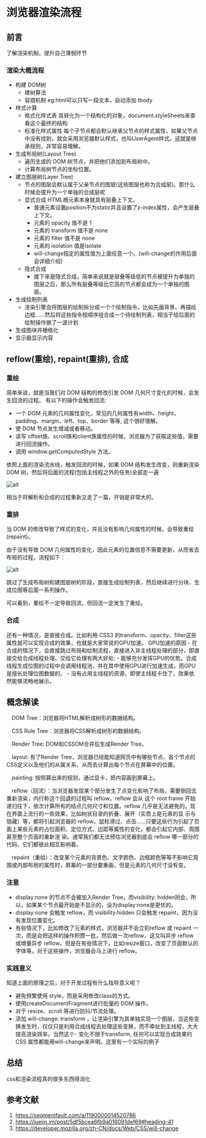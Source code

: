 # 浏览器渲染流程

## 前言

了解渲染机制，提升自己薄弱环节

### 渲染大概流程

- 构建 DOM树
  - 建树算法
  - 容错机制  eg:html可以只写一段文本，自动添加 tbody
- 样式计算
  - 格式化样式表 其转化为一个结构化的对象，document.styleSheets来查看这个最终的结构
  - 标准化样式属性 每个子节点都会默认继承父节点的样式属性，如果父节点中没有找到，就会采用浏览器默认样式，也叫UserAgent样式。这就是继承规则，非常容易理解。
- 生成布局树(Layout Tree)
  - 遍历生成的 DOM 树节点，并把他们添加到布局树中。
  - 计算布局树节点的坐标位置。
- 建立图层树(Layer Tree)
  - 节点的图层会默认属于父亲节点的图层(这些图层也称为合成层)。那什么时候会提升为一个单独的合成层呢
  - 显式合成 HTML根元素本身就具有层叠上下文。
    - 普通元素设置position不为static并且设置了z-index属性，会产生层叠上下文。
    - 元素的 opacity 值不是 1
    - 元素的 transform 值不是 none
    - 元素的 filter 值不是 none
    - 元素的 isolation 值是isolate
    - will-change指定的属性值为上面任意一个。(will-change的作用后面会详细介绍)
  - 隐式合成
    - 接下来是隐式合成，简单来说就是层叠等级低的节点被提升为单独的图层之后，那么所有层叠等级比它高的节点都会成为一个单独的图层。
- 生成绘制列表
  - 渲染引擎会将图层的绘制拆分成一个个绘制指令，比如先画背景、再描绘边框......然后将这些指令按顺序组合成一个待绘制列表，相当于给后面的绘制操作做了一波计划
- 生成图块并栅格化
- 显示器显示内容

## reflow(重绘), repaint(重排), 合成

### 重绘

简单来说，就是当我们对 DOM 结构的修改引发 DOM 几何尺寸变化的时候，会发生回流的过程。
有以下的操作会触发回流:

- 一个 DOM 元素的几何属性变化，常见的几何属性有width、height、padding、margin、left、top、border 等等, 这个很好理解。
- 使 DOM 节点发生增减或者移动。
- 读写 offset族、scroll族和client族属性的时候，浏览器为了获取这些值，需要进行回流操作。
- 调用 window.getComputedStyle 方法。
  
依照上面的渲染流水线，触发回流的时候，如果 DOM 结构发生改变，则重新渲染 DOM 树，然后将后面的流程(包括主线程之外的任务)全部走一遍

![alt](https://user-gold-cdn.xitu.io/2019/12/15/16f0809e65b3d2fc?imageView2/0/w/1280/h/960/format/webp/ignore-error/1)

相当于将解析和合成的过程重新又走了一篇，开销是非常大的。

### 重排

当 DOM 的修改导致了样式的变化，并且没有影响几何属性的时候，会导致重绘(repaint)。

由于没有导致 DOM 几何属性的变化，因此元素的位置信息不需要更新，从而省去布局的过程。流程如下：

![alt](https://link)

跳过了生成布局树和建图层树的阶段，直接生成绘制列表，然后继续进行分块、生成位图等后面一系列操作。

可以看到，重绘不一定导致回流，但回流一定发生了重绘。

### 合成

还有一种情况，是直接合成。比如利用 CSS3 的transform、opacity、filter这些属性就可以实现合成的效果，也就是大家常说的GPU加速。
GPU加速的原因
    - 在合成的情况下，会直接跳过布局和绘制流程，直接进入非主线程处理的部分，即直接交给合成线程处理。交给它处理有两大好处:
    - 能够充分发挥GPU的优势。合成线程生成位图的过程中会调用线程池，并在其中使用GPU进行加速生成，而GPU 是擅长处理位图数据的。
    - 没有占用主线程的资源，即使主线程卡住了，效果依然能够流畅地展示。

## 概念解读

　DOM Tree：浏览器将HTML解析成树形的数据结构。

　CSS Rule Tree：浏览器将CSS解析成树形的数据结构。

　Render Tree: DOM和CSSOM合并后生成Render Tree。

　layout: 有了Render Tree，浏览器已经能知道网页中有哪些节点、各个节点的CSS定义以及他们的从属关系，从而去计算出每个节点在屏幕中的位置。

　painting: 按照算出来的规则，通过显卡，把内容画到屏幕上。

　reflow（回流）：当浏览器发现某个部分发生了点变化影响了布局，需要倒回去重新渲染，内行称这个回退的过程叫 reflow。reflow 会从 <html> 这个 root frame 开始递归往下，依次计算所有的结点几何尺寸和位置。reflow 几乎是无法避免的。现在界面上流行的一些效果，比如树状目录的折叠、展开（实质上是元素的显 示与隐藏）等，都将引起浏览器的 reflow。鼠标滑过、点击……只要这些行为引起了页面上某些元素的占位面积、定位方式、边距等属性的变化，都会引起它内部、周围甚至整个页面的重新渲 染。通常我们都无法预估浏览器到底会 reflow 哪一部分的代码，它们都彼此相互影响着。

　repaint（重绘）：改变某个元素的背景色、文字颜色、边框颜色等等不影响它周围或内部布局的属性时，屏幕的一部分要重画，但是元素的几何尺寸没有变。

### 注意

- display:none 的节点不会被加入Render Tree，而visibility: hidden则会，所以，如果某个节点最开始是不显示的，设为display:none是更优的。
- display:none 会触发 reflow，而 visibility:hidden 只会触发 repaint，因为没有发现位置变化。
- 有些情况下，比如修改了元素的样式，浏览器并不会立刻reflow 或 repaint 一次，而是会把这样的操作积攒一批，然后做一次reflow，这又叫异步 reflow 或增量异步 reflow。但是在有些情况下，比如resize窗口，改变了页面默认的字体等。对于这些操作，浏览器会马上进行 reflow。

### 实践意义

知道上面的原理之后，对于开发过程有什么指导意义呢？

- 避免频繁使用 style，而是采用修改class的方式。
- 使用createDocumentFragment进行批量的 DOM 操作。
- 对于 resize、scroll 等进行防抖/节流处理。
- 添加 will-change: transform ，让渲染引擎为其单独实现一个图层，当这些变换发生时，仅仅只是利用合成线程去处理这些变换，而不牵扯到主线程，大大提高渲染效率。当然这个- 变化不限于transform, 任何可以实现合成效果的 CSS 属性都能用will-change来声明。这里有一个实际的例子

## 总结

css和渲染流程真的很多东西得消化

## 参考文献

1. <https://segmentfault.com/a/1190000014520786>
2. <https://juejin.im/post/5df5bcea6fb9a016091def69#heading-41>
3. https://developer.mozilla.org/zh-CN/docs/Web/CSS/will-change
